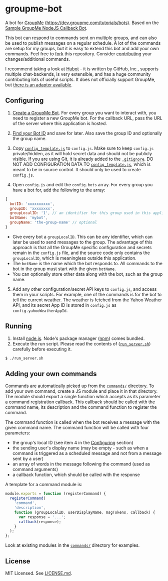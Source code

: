 groupme-bot
===========
A bot for [GroupMe](https://groupme.com/) (https://dev.groupme.com/tutorials/bots).
Based on the [Sample GroupMe NodeJS Callback Bot](https://github.com/groupme/bot-tutorial-nodejs).

This bot can respond to commands sent on multiple groups, and can also be used to publish messages on a regular schedule.
A lot of the commands are setup for my groups, but it is easy to extend this bot and add your own commands.
Feel free to [fork](https://help.github.com/articles/fork-a-repo/) this repository.
Consider [contributing](https://guides.github.com/activities/contributing-to-open-source/#contributing) your changes/additional commands.

I recommend taking a look at [Hubot](https://hubot.github.com/) - it is written by GitHub, Inc., supports multiple
chat-backends, is very extensible, and has a huge community contributing lots of useful scripts. It does not officially support
GroupMe, but [there is an adapter available](https://github.com/AdamEdgett/hubot-groupme).

Configuring
-----------
1. [Create a GroupMe Bot](https://github.com/groupme/bot-tutorial-nodejs#next-create-a-groupme-bot).
  For every group you want to interact with, you need to register a new GroupMe bot. For the callback URL, pass the URL of the server where this application is hosted.

2. [Find your Bot ID](https://github.com/groupme/bot-tutorial-nodejs#find-your-bot-id) and save for later. Also save the group ID and optionally the group name.

3. Copy [`config_template.js`](src/config_template.js) to `config.js`. Make sure to keep `config.js` private/hidden, as it will hold secret data and should not be publicly visible.
  If you are using Git, it is already added to the [`.gitignore`](.gitignore). DO NOT ADD CONFIGURATION DATA TO [`config_template.js`](src/config_template.js), which is meant to be in source control.
  It should only be used to create `config.js`.

4. Open `config.js` and edit the `config.bots` array. For every group you have a bot for, add the following to the array:  
  ```js
  {
    botID: 'xxxxxxxxxx',
    groupID: 'xxxxxxxx',
    groupLocalID: '1', // an identifier for this group used in this application only
    botName: 'mybot',
    groupName: 'the-group-name' // optional
  }
  ```
  * Give every bot a `groupLocalID`. This can be any identifier, which can later be used to send messages to the group.
  The advantage of this approach is that all the GroupMe specific configuration and secrets remain in the `config.js` file,
  and the source code only contains the `groupLocalID`, which is meaningless outside this application.
  * The `botName` is the name which the bot responds to. All commands to the bot in the group must start with the given `botName`.
  * You can optionally store other data along with the bot, such as the group name.

5. Add any other configuration/secret API keys to `config.js`, and access them in your scripts.
  For example, one of the commands is for the bot to tell the current weather.
  The weather is fetched from the Yahoo Weather API, and its secret App ID is stored in `config.js` as `config.yahooWeatherAppId`.

Running
-------
1. Install [node.js](https://nodejs.org/). Node's package manager ([npm](https://www.npmjs.org/)) comes bundled.
2. Execute the run script. Please read the contents of ([`run_server.sh`](run_server.sh)) carefully before executing it.  
```sh
$ ./run_server.sh
```

Adding your own commands
------------------------
Commands are automatically picked up from the [`commands/`](src/commands/) directory. To add your own command, create a JS module and place it in that directory.
The module should export a single function which accepts as its parameter a command registration callback. This callback should be called with the
command name, its description and the command function to register the command.

The command function is called when the bot receives a message with the given command name. The command function will be called with four parameters:
* the group's local ID (see item 4 in the [Configuring](#configuring) section)
* the sending user's display name (may be empty - such as when a command is triggered as a scheduled message and not from a message sent by a user)
* an array of words in the message following the command (used as command arguments)
* a callback function, which should be called with the response

A template for a command module is:
```js
module.exports = function (registerCommand) {
  registerCommand(
    'command',
    'description',
    function (groupLocalID, userDisplayName, msgTokens, callback) {
      var response = '...';
      callback(response);
    }
  );
};
```
Look at existing modules in the [`commands/`](src/commands/) directory for examples.

License
-------
MIT Licensed. See [LICENSE.md](LICENSE.md).
